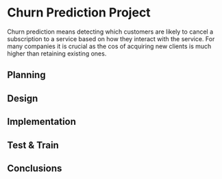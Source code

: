 # Churn Prediction Project

Churn prediction means detecting which customers are likely to cancel a subscription to a service based on how they interact with the service. For many companies it is crucial as the cos of acquiring new clients is much higher than retaining existing ones.

## Planning

## Design

## Implementation

## Test & Train

## Conclusions
